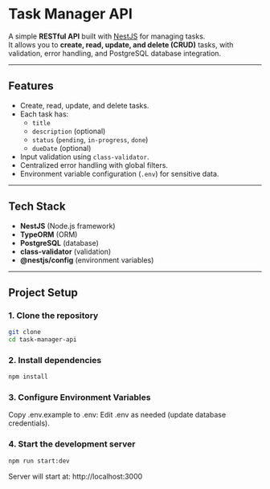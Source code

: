 # Task Manager API

A simple **RESTful API** built with [NestJS](https://nestjs.com/) for managing tasks.  
It allows you to **create, read, update, and delete (CRUD)** tasks, with validation, error handling, and PostgreSQL database integration.

---

## Features

- Create, read, update, and delete tasks.
- Each task has:
  - `title`
  - `description` (optional)
  - `status` (`pending`, `in-progress`, `done`)
  - `dueDate` (optional)
- Input validation using `class-validator`.
- Centralized error handling with global filters.
- Environment variable configuration (`.env`) for sensitive data.

---

## Tech Stack

- **NestJS** (Node.js framework)
- **TypeORM** (ORM)
- **PostgreSQL** (database)
- **class-validator** (validation)
- **@nestjs/config** (environment variables)

---

## Project Setup

### 1. Clone the repository

```bash
git clone
cd task-manager-api

```

### 2. Install dependencies

```bash
npm install
```

### 3. Configure Environment Variables
Copy .env.example to .env:
Edit .env as needed (update database credentials).

### 4. Start the development server
```bash
npm run start:dev
```

Server will start at:
http://localhost:3000